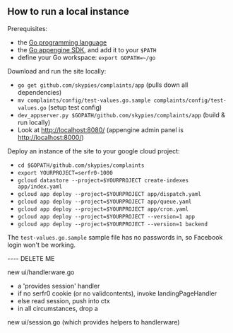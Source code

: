 How to run a local instance
---------------------------

Prerequisites:
* the [Go programming language](https://golang.org/dl/)
* the [Go appengine SDK](https://cloud.google.com/appengine/docs/go/), and add it to your `$PATH`
* define your Go workspace: `export GOPATH=~/go`

Download and run the site locally:
* `go get github.com/skypies/complaints/app` (pulls down all dependencies)
* `mv complaints/config/test-values.go.sample complaints/config/test-values.go` (setup test config)
* `dev_appserver.py $GOPATH/github.com/skypies/complaints/app` (build & run locally)
* Look at <http://localhost:8080/> (appengine admin panel is <http://localhost:8000/>)

Deploy an instance of the site to your google cloud project:
* `cd $GOPATH/github.com/skypies/complaints`
* `export YOURPROJECT=serfr0-1000`
* `gcloud datastore --project=$YOURPROJECT create-indexes app/index.yaml`
* `gcloud app deploy --project=$YOURPROJECT app/dispatch.yaml`
* `gcloud app deploy --project=$YOURPROJECT app/queue.yaml`
* `gcloud app deploy --project=$YOURPROJECT app/cron.yaml`
* `gcloud app deploy --project=$YOURPROJECT --version=1 app`
* `gcloud app deploy --project=$YOURPROJECT --version=1 backend`

The `test-values.go.sample` sample file has no passwords in, so
Facebook login won't be working.


---- DELETE ME

new ui/handlerware.go
 - a 'provides session' handler
 - if no serfr0 cookie (or no validcontents), invoke landingPageHandler
 - else read session, push into ctx
 - in all circumstances, drop a

new ui/session.go (which provides helpers to handlerware)
